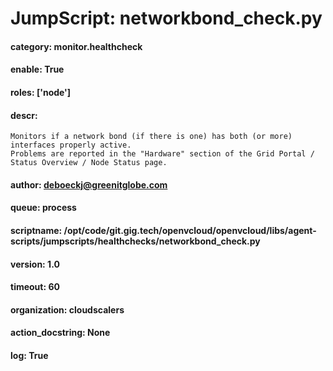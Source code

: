 
# JumpScript: networkbond_check.py
        
#### category: monitor.healthcheck
#### enable: True
#### roles: ['node']
#### descr: 
```
Monitors if a network bond (if there is one) has both (or more) interfaces properly active.
Problems are reported in the "Hardware" section of the Grid Portal / Status Overview / Node Status page.

```
#### author: deboeckj@greenitglobe.com
#### queue: process
#### scriptname: /opt/code/git.gig.tech/openvcloud/openvcloud/libs/agent-scripts/jumpscripts/healthchecks/networkbond_check.py
#### version: 1.0
#### timeout: 60
#### organization: cloudscalers
#### action_docstring: None
#### log: True